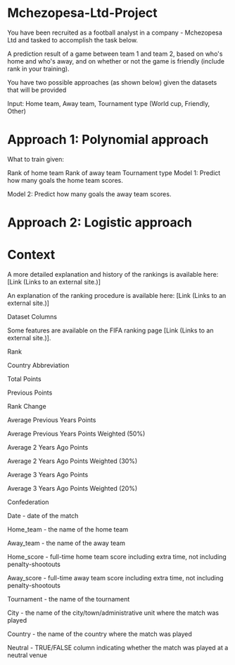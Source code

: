 # Mchezopesa-Ltd-Project

You have been recruited as a football analyst in a company - Mchezopesa Ltd and tasked to accomplish the task below.

A prediction result of a game between team 1 and team 2, based on who's home and who's away, and on whether or not the game is friendly (include rank in your training).

You have two possible approaches (as  shown below) given the datasets that will be provided

Input: Home team, Away team, Tournament type (World cup, Friendly, Other)

# Approach 1: Polynomial approach

What to train given:

Rank of home team
Rank of away team
Tournament type
Model 1: Predict how many goals the home team scores.

Model 2: Predict how many goals the away team scores.

# Approach 2: Logistic approach
# Context

A more detailed explanation and history of the rankings is available here: [Link (Links to an external site.)] 

An explanation of the ranking procedure is available here: [Link (Links to an external site.)]

Dataset Columns

Some features are available on the FIFA ranking page [Link (Links to an external site.)].

Rank

Country Abbreviation

Total Points

Previous Points

Rank Change

Average Previous Years Points

Average Previous Years Points Weighted (50%)

Average 2 Years Ago Points

Average 2 Years Ago Points Weighted (30%)

Average 3 Years Ago Points

Average 3 Years Ago Points Weighted (20%)

Confederation

Date - date of the match

Home_team - the name of the home team

Away_team - the name of the away team

Home_score - full-time home team score including extra time, not including penalty-shootouts

Away_score - full-time away team score including extra time, not including penalty-shootouts

Tournament - the name of the tournament

City - the name of the city/town/administrative unit where the match was played

Country - the name of the country where the match was played

Neutral - TRUE/FALSE column indicating whether the match was played at a neutral venue
